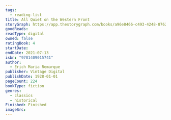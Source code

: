 ```yaml
---
tags:
  - reading-list
title: All Quiet on the Western Front
storyGraph: https://app.thestorygraph.com/books/a96e8466-c493-4248-8762-0771e9ecbc84
goodReads:
readType: digital
owned: false
ratingBook: 4
startDate:
endDate: 2021-07-13
isbn: "9781409015741"
author:
  - Erich Maria Remarque
publisher: Vintage Digital
publishDate: 1928-01-01
pageCount: 224
bookType: fiction
genres:
  - classics
  - historical
Finished: Finished
imageSrc:
---
```

